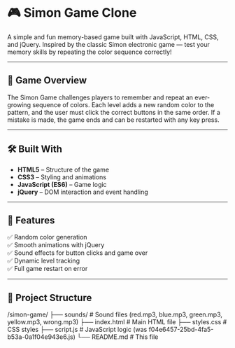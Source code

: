 # 🎮 Simon Game Clone

A simple and fun memory-based game built with JavaScript, HTML, CSS, and jQuery. Inspired by the classic Simon electronic game — test your memory skills by repeating the color sequence correctly!


---

## 🧩 Game Overview

The Simon Game challenges players to remember and repeat an ever-growing sequence of colors. Each level adds a new random color to the pattern, and the user must click the correct buttons in the same order. If a mistake is made, the game ends and can be restarted with any key press.

---

## 🛠️ Built With

- **HTML5** – Structure of the game
- **CSS3** – Styling and animations
- **JavaScript (ES6)** – Game logic
- **jQuery** – DOM interaction and event handling

---

## 🚀 Features

✅ Random color generation  
✅ Smooth animations with jQuery  
✅ Sound effects for button clicks and game over  
✅ Dynamic level tracking  
✅ Full game restart on error  

---

## 📂 Project Structure

/simon-game/
├── sounds/ # Sound files (red.mp3, blue.mp3, green.mp3, yellow.mp3, wrong.mp3)
├── index.html # Main HTML file
├── styles.css # CSS styles
├── script.js # JavaScript logic (was f04e6457-25bd-4fa5-b53a-0a1f04e943e6.js)
└── README.md # This file
